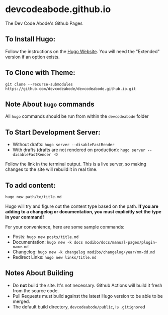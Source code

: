 # devcodeabode.github.io
The Dev Code Abode's Github Pages

## To Install Hugo:
Follow the instructions on the [Hugo Website](https://gohugo.io/getting-started/installing/). You will need the "Extended" version if an option exists.

## To Clone with Theme:
`git clone --recurse-submodules https://github.com/devcodeabode/devcodeabode.github.io.git`

## Note About `hugo` commands
All `hugo` commands should be run from within the `devcodeabode` folder

## To Start Development Server:
+ Without drafts: `hugo server --disableFastRender`
+ With drafts (drafts are not rendered on production): `hugo server --disableFastRender -D`

Follow the link in the terminal output. This is a live server, so making changes to the site will rebuild it in real time.

## To add content:
`hugo new path/to/title.md`

Hugo will try and figure out the content type based on the path. **If you are adding to a changelog or documentation, you must explicitly set the type in your command!**

For your convenience, here are some sample commands:

+ Posts: `hugo new posts/title.md`
+ Documentation: `hugo new -k docs modibo/docs/manual-pages/plugin-name.md`
+ Changelog: `hugo new -k changelog modibo/changelog/year/mm-dd.md`
+ Redirect Links: `hugo new links/title.md`

## Notes About Building

+ Do **not** build the site. It's not necessary. Github Actions will build it fresh from the source code.
+ Pull Requests must build against the latest Hugo version to be able to be merged.
+ The default build directory, `devcodeabode/public`, is `.gitignore`d